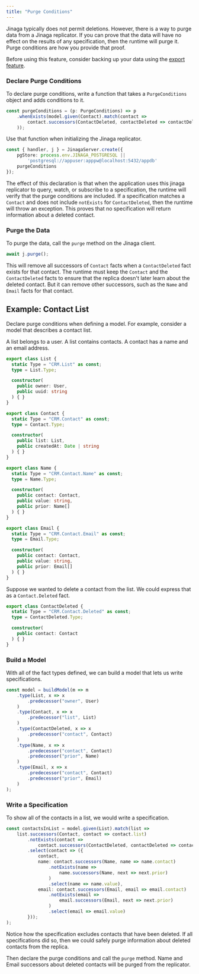```yaml
---
title: "Purge Conditions"
---
```


Jinaga typically does not permit deletions.
However, there is a way to purge data from a Jinaga replicator.
If you can prove that the data will have no effect on the results of any specification, then the runtime will purge it.
Purge conditions are how you provide that proof.

Before using this feature, consider backing up your data using the [export feature](../../exporting-facts/exporting-from-postgres/).

### Declare Purge Conditions

To declare purge conditions, write a function that takes a `PurgeConditions` object and adds conditions to it.

```typescript
const purgeConditions = (p: PurgeConditions) => p
    .whenExists(model.given(Contact).match(contact =>
        contact.successors(ContactDeleted, contactDeleted => contactDeleted.contact)
    ));
```

Use that function when initializing the Jinaga replicator.

```typescript
const { handler, j } = JinagaServer.create({
    pgStore: process.env.JINAGA_POSTGRESQL ||
        'postgresql://appuser:apppw@localhost:5432/appdb'
    purgeConditions
});
```

The effect of this declaration is that when the application uses this jinaga replicator to query, watch, or subscribe to a specification, the runtime will verify that the purge conditions are included.
If a specification matches a `Contact` and does not include `notExists` for `ContactDeleted`, then the runtime will throw an exception.
This proves that no specification will return information about a deleted contact.

### Purge the Data

To purge the data, call the `purge` method on the Jinaga client.

```typescript
await j.purge();
```

This will remove all successors of `Contact` facts when a `ContactDeleted` fact exists for that contact.
The runtime must keep the `Contact` and the `ContactDeleted` facts to ensure that the replica doesn't later learn about the deleted contact.
But it can remove other successors, such as the `Name` and `Email` facts for that contact.

## Example: Contact List

Declare purge conditions when defining a model.
For example, consider a model that describes a contact list.

A list belongs to a user.
A list contains contacts.
A contact has a name and an email address.

```typescript
export class List {
  static Type = "CRM.List" as const;
  type = List.Type;

  constructor(
    public owner: User,
    public uuid: string
  ) { }
}

export class Contact {
  static Type = "CRM.Contact" as const;
  type = Contact.Type;

  constructor(
    public list: List,
    public createdAt: Date | string
  ) { }
}

export class Name {
  static Type = "CRM.Contact.Name" as const;
  type = Name.Type;

  constructor(
    public contact: Contact,
    public value: string,
    public prior: Name[]
  ) { }
}

export class Email {
  static Type = "CRM.Contact.Email" as const;
  type = Email.Type;

  constructor(
    public contact: Contact,
    public value: string,
    public prior: Email[]
  ) { }
}
```

Suppose we wanted to delete a contact from the list.
We could express that as a `Contact.Deleted` fact.

```typescript
export class ContactDeleted {
  static Type = "CRM.Contact.Deleted" as const;
  type = ContactDeleted.Type;

  constructor(
    public contact: Contact
  ) { }
}
```

### Build a Model

With all of the fact types defined, we can build a model that lets us write specifications.

```typescript
const model = buildModel(m => m
    .type(List, x => x
        .predecessor("owner", User)
    )
    .type(Contact, x => x
        .predecessor("list", List)
    )
    .type(ContactDeleted, x => x
        .predecessor("contact", Contact)
    )
    .type(Name, x => x
        .predecessor("contact", Contact)
        .predecessor("prior", Name)
    )
    .type(Email, x => x
        .predecessor("contact", Contact)
        .predecessor("prior", Email)
    )
);
```

### Write a Specification

To show all of the contacts in a list, we would write a specification.

```typescript
const contactsInList = model.given(List).match(list =>
    list.successors(Contact, contact => contact.list)
        .notExists(contact =>
            contact.successors(ContactDeleted, contactDeleted => contactDeleted.contact))
        .select(contact => ({
            contact,
            name: contact.successors(Name, name => name.contact)
                .notExists(name =>
                    name.successors(Name, next => next.prior)
                )
                .select(name => name.value),
            email: contact.successors(Email, email => email.contact)
                .notExists(email =>
                    email.successors(Email, next => next.prior)
                )
                .select(email => email.value)
        }));
);
```

Notice how the specification excludes contacts that have been deleted.
If all specifications did so, then we could safely purge information about deleted contacts from the replica.

Then declare the purge conditions and call the `purge` method.
Name and Email successors about deleted contacts will be purged from the replicator.